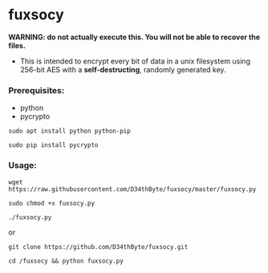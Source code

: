 # fuxsocy

__WARNING: do not actually execute this. You will not be able to recover the files.__

- This is intended to encrypt every bit of data in a unix filesystem using 256-bit AES with 
a __self-destructing__, randomly generated key.

### Prerequisites:

* python
* pycrypto

```shell
sudo apt install python python-pip
```
```shell
sudo pip install pycrypto
```

### Usage:

```shell
wget https://raw.githubusercontent.com/D34thByte/fuxsocy/master/fuxsocy.py
```

```shell
sudo chmod +x fuxsocy.py
```
```shell
./fuxsocy.py
```

or

```shell
git clone https://github.com/D34thByte/fuxsocy.git
```

```shell
cd /fuxsocy && python fuxsocy.py
```